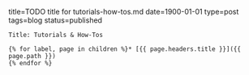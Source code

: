 title=TODO title for tutorials-how-tos.md 
date=1900-01-01
type=post
tags=blog
status=published
~~~~~~
Title: Tutorials & How-Tos

{% for label, page in children %}* [{{ page.headers.title }}]({{ page.path }})
{% endfor %}
